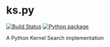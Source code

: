 # ks.py

[![Build Status](https://travis-ci.com/FilippoRanza/ks.py.svg?branch=master)](https://travis-ci.com/FilippoRanza/ks.py) [![Python package](https://github.com/Optimization-Algorithms/ks.py/actions/workflows/main.yml/badge.svg)](https://github.com/Optimization-Algorithms/ks.py/actions/workflows/main.yml)

A Python Kernel Search implementation 
